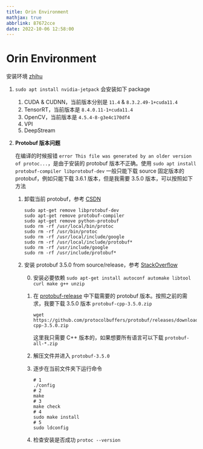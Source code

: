 ```yaml
---
title: Orin Environment
mathjax: true
abbrlink: 87672cce
date: 2022-10-06 12:58:00
---
```


# Orin Environment

安装环境 [zhihu](https://zhuanlan.zhihu.com/p/534912505)

1. `sudo apt install nvidia-jetpack` 会安装如下 package

   1. CUDA & CUDNN，当前版本分别是 `11.4` & `8.3.2.49-1+cuda11.4`
   2. TensorRT，当前版本是 `8.4.0.11-1+cuda11.4`
   3. OpenCV，当前版本是 `4.5.4-8-g3e4c170df4`
   4. VPI
   5. DeepStream

2. **Protobuf 版本问题**

   在编译的时候报错 `error This file was generated by an older version of protoc...`，是由于安装的 protobuf 版本不正确。使用 `sudo apt install protobuf-compiler libprotobuf-dev` 一般只能下载 source 固定版本的 protobuf，例如只能下载 3.6.1 版本，但是我需要 3.5.0 版本，可以按照如下方法

   1. 卸载当前 protobuf，参考 [CSDN](https://blog.csdn.net/l297969586/article/details/80527317)

      ```shell
      sudo apt-get remove libprotobuf-dev
      sudo apt-get remove protobuf-compiler
      sudo apt-get remove python-protobuf
      sudo rm -rf /usr/local/bin/protoc
      sudo rm -rf /usr/bin/protoc
      sudo rm -rf /usr/local/include/google
      sudo rm -rf /usr/local/include/protobuf*
      sudo rm -rf /usr/include/google
      sudo rm -rf /usr/include/protobuf*
      ```

   2. 安装 protobuf 3.5.0 from source/release，参考 [StackOverflow](https://askubuntu.com/questions/1072683/how-can-i-install-protoc-on-ubuntu-16-04)

      0. 安装必要依赖 `sudo apt-get install autoconf automake libtool curl make g++ unzip`

      1. 在 [protobuf-release](https://blog.csdn.net/l297969586/article/details/80527317) 中下载需要的 protobuf 版本。按照之前的需求，我要下载 3.5.0 版本 `protobuf-cpp-3.5.0.zip`

         ```shell
         wget https://github.com/protocolbuffers/protobuf/releases/download/v3.5.0/protobuf-cpp-3.5.0.zip
         ```

         这里我只需要 C++ 版本的，如果想要所有语言可以下载 `protobuf-all-*.zip`

      2. 解压文件并进入 `protobuf-3.5.0`

      3. 逐步在当前文件夹下运行命令

         ```shell
         # 1
         ./config
         # 2
         make
         # 3
         make check
         # 4
         sudo make install
         # 5
         sudo ldconfig
         ```

      4. 检查安装是否成功 `protoc --version`

